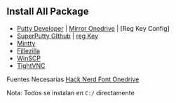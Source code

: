 ## Install All Package
- [Putty Developer](https://www.chiark.greenend.org.uk/~sgtatham/putty/snapshot.html) | [Mirror Onedrive]() | [Reg Key Config]
- [SuperPutty GIthub](https://github.com/jimradford/superputty) | [reg Key](https://github.com/jimradford/superputty/blob/master/superputty_ssh.reg)
- [Mintty](https://github.com/mintty/mintty)
- [Fillezilla](https://filezilla-project.org/download.php)
- [WinSCP](https://winscp.net/eng/download.php)
- [TightVNC](https://www.tightvnc.com/download.php)

Fuentes Necesarias
[Hack Nerd Font Onedrive](https://duoccl0-my.sharepoint.com/:u:/g/personal/ga_zunigam_duocuc_cl/ETGOFo_ycvpItQnH4PewmbQB0CEr5d7r8hPh_48efEtefA?e=gAUlBX)

Nota: Todos se instalan en `C:/` directamente

